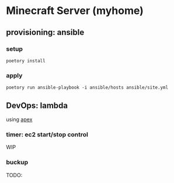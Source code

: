 # Minecraft Server (myhome)

## provisioning: ansible

### setup

```
poetory install
```

### apply

```
poetory run ansible-playbook -i ansible/hosts ansible/site.yml
```

## DevOps: lambda

using [apex](https://apex.run/)

### timer: ec2 start/stop control
WIP

### buckup
TODO:
